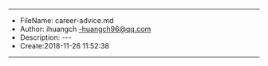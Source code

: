 ___
- FileName: career-advice.md
- Author: ihuangch -huangch96@qq.com
- Description: ---
- Create:2018-11-26 11:52:38
___


